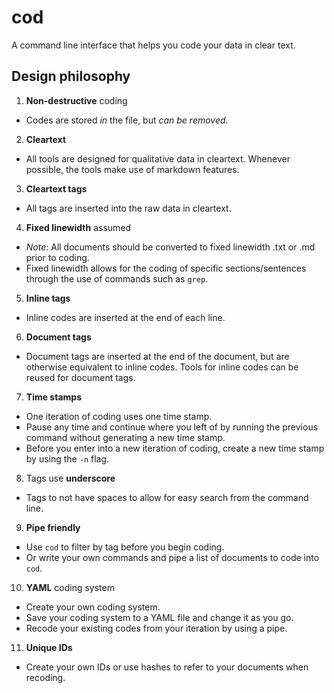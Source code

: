 # cod

A command line interface that helps you code your data in clear text.

## Design philosophy

1. **Non-destructive** coding
* Codes are stored *in* the file, but *can be removed*.
2. **Cleartext**
* All tools are designed for qualitative data in cleartext. Whenever possible, the tools make use of markdown features.
3. **Cleartext tags**
* All tags are inserted into the raw data in cleartext. 
4. **Fixed linewidth** assumed
* *Note*: All documents should be converted to fixed linewidth .txt or .md prior to coding.
* Fixed linewidth allows for the coding of specific sections/sentences through the use of commands such as ```grep```.
5. **Inline tags**
* Inline codes are inserted at the end of each line.
6. **Document tags**
* Document tags are inserted at the end of the document, but are otherwise equivalent to inline codes. Tools for inline codes can be reused for document tags.
7. **Time stamps**
* One iteration of coding uses one time stamp.
* Pause any time and continue where you left of by running the previous command without generating a new time stamp.
* Before you enter into a new iteration of coding, create a new time stamp by using the ```-n``` flag.
8. Tags use **underscore**
* Tags to not have spaces to allow for easy search from the command line.
9. **Pipe friendly**
* Use ```cod``` to filter by tag before you begin coding. 
* Or write your own commands and pipe a list of documents to code into ```cod```.
10. **YAML** coding system
* Create your own coding system.
* Save your coding system to a YAML file and change it as you go.
* Recode your existing codes from your iteration by using a pipe.
11. **Unique IDs**
* Create your own IDs or use hashes to refer to your documents when recoding.
